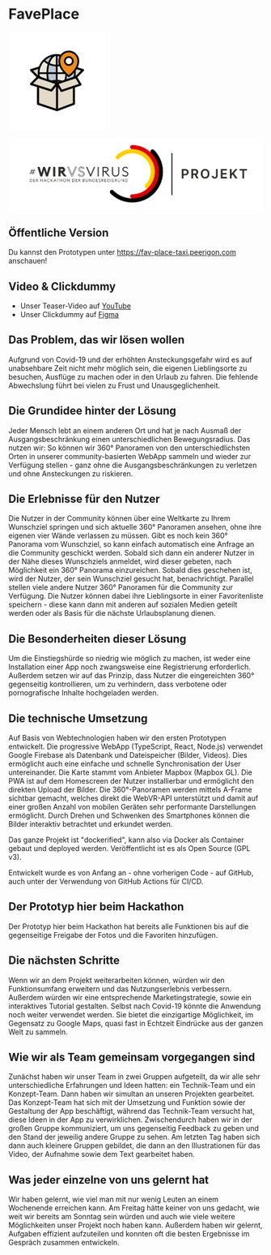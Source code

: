 # FavePlace

![FavePlace Logo](./client/public/faveplace-192.png)

![#WirVsVirus Logo](./client/public/wirvsvirus_logo.png)

## Öffentliche Version

Du kannst den Prototypen unter https://fav-place-taxi.peerigon.com anschauen!

## Video & Clickdummy

* Unser Teaser-Video auf [YouTube](https://www.youtube.com/watch?v=LMTlDvOGrRY)
* Unser Clickdummy auf [Figma](https://www.figma.com/proto/gEBMTyS0qPeH2rNJZ3FjhW/faveplace?node-id=0%3A2&scaling=scale-down)

## Das Problem, das wir lösen wollen

Aufgrund von Covid-19 und der erhöhten Ansteckungsgefahr wird es auf unabsehbare Zeit nicht mehr möglich sein, die eigenen Lieblingsorte zu besuchen, Ausflüge zu machen oder in den Urlaub zu fahren. Die fehlende Abwechslung führt bei vielen zu Frust und Unausgeglichenheit.

## Die Grundidee hinter der Lösung

Jeder Mensch lebt an einem anderen Ort und hat je nach Ausmaß der Ausgangsbeschränkung einen unterschiedlichen Bewegungsradius. Das nutzen wir: So können wir 360° Panoramen von den unterschiedlichsten Orten in unserer community-basierten WebApp sammeln und wieder zur Verfügung stellen - ganz ohne die Ausgangsbeschränkungen zu verletzen und ohne Ansteckungen zu riskieren.

## Die Erlebnisse für den Nutzer

Die Nutzer in der Community können über eine Weltkarte zu Ihrem Wunschziel springen und sich aktuelle 360° Panoramen ansehen, ohne ihre eigenen vier Wände verlassen zu müssen.
Gibt es noch kein 360° Panorama vom Wunschziel, so kann einfach automatisch eine Anfrage an die Community geschickt werden. Sobald sich dann ein anderer Nutzer in der Nähe dieses Wunschziels anmeldet, wird dieser gebeten, nach Möglichkeit ein 360° Panorama einzureichen. Sobald dies geschehen ist, wird der Nutzer, der sein Wunschziel gesucht hat, benachrichtigt.
Parallel stellen viele andere Nutzer 360° Panoramen für die Community zur Verfügung.
Die Nutzer können dabei ihre Lieblingsorte in einer Favoritenliste speichern - diese kann dann mit anderen auf sozialen Medien geteilt werden oder als Basis für die nächste Urlaubsplanung dienen.

## Die Besonderheiten dieser Lösung

Um die Einstiegshürde so niedrig wie möglich zu machen, ist weder eine Installation einer App noch zwangsweise eine Registrierung erforderlich. Außerdem setzen wir auf das Prinzip, dass Nutzer die eingereichten 360° gegenseitig kontrollieren, um zu verhindern, dass verbotene oder pornografische Inhalte hochgeladen werden.

## Die technische Umsetzung

Auf Basis von Webtechnologien haben wir den ersten Prototypen entwickelt. Die progressive WebApp (TypeScript, React, Node.js) verwendet Google Firebase als Datenbank und Dateispeicher (Bilder, Videos). Dies ermöglicht auch eine einfache und schnelle Synchronisation der User untereinander. Die Karte stammt vom Anbieter Mapbox (Mapbox GL). Die PWA ist auf dem Homescreen der Nutzer installierbar und ermöglicht den direkten Upload der Bilder. Die 360°-Panoramen werden mittels A-Frame sichtbar gemacht, welches direkt die WebVR-API unterstützt und damit auf einer großen Anzahl von mobilen Geräten sehr performante Darstellungen ermöglicht. Durch Drehen und Schwenken des Smartphones können die Bilder interaktiv betrachtet und erkundet werden.

Das ganze Projekt ist "dockerified", kann also via Docker als Container gebaut und deployed werden. Veröffentlicht ist es als Open Source (GPL v3).

Entwickelt wurde es von Anfang an - ohne vorherigen Code - auf GitHub, auch unter der Verwendung von GitHub Actions für CI/CD.

## Der Prototyp hier beim Hackathon

Der Prototyp hier beim Hackathon hat bereits alle Funktionen bis auf die gegenseitige Freigabe der Fotos und die Favoriten hinzufügen.

## Die nächsten Schritte

Wenn wir an dem Projekt weiterarbeiten können, würden wir den Funktionsumfang erweitern und das Nutzungserlebnis verbessern. Außerdem würden wir eine entsprechende Marketingstrategie, sowie ein interaktives Tutorial gestalten.
Selbst nach Covid-19 könnte die Anwendung noch weiter verwendet werden. Sie bietet die einzigartige Möglichkeit, im Gegensatz zu Google Maps, quasi fast in Echtzeit Eindrücke aus der ganzen Welt zu sammeln.

## Wie wir als Team gemeinsam vorgegangen sind

Zunächst haben wir unser Team in zwei Gruppen aufgeteilt, da wir alle sehr unterschiedliche Erfahrungen und Ideen hatten: ein Technik-Team und ein Konzept-Team. Dann haben wir simultan an unseren Projekten gearbeitet. Das Konzept-Team hat sich mit der Umsetzung und Funktion sowie der Gestaltung der App beschäftigt, während das Technik-Team versucht hat, diese Ideen in der App zu verwirklichen. Zwischendurch haben wir in der großen Gruppe kommuniziert, um uns gegenseitig Feedback zu geben und den Stand der jeweilig andere Gruppe zu sehen. Am letzten Tag haben sich dann auch kleinere Gruppen gebildet, die dann an den Illustrationen für das Video, der Aufnahme sowie dem Text gearbeitet haben.


## Was jeder einzelne von uns gelernt hat

Wir haben gelernt, wie viel man mit nur wenig Leuten an einem Wochenende erreichen kann. Am Freitag hätte keiner von uns gedacht, wie weit wir bereits am Sonntag sein würden und auch wie viele weitere Möglichkeiten unser Projekt noch haben kann. Außerdem haben wir gelernt, Aufgaben effizient aufzuteilen und konnten oft die besten Ergebnisse im Gespräch zusammen entwickeln.
